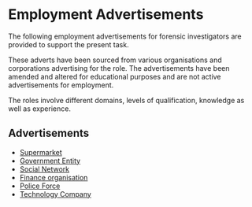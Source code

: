 # Employment Advertisements

The following employment advertisements for forensic investigators are provided to support the present task.

These adverts have been sourced from various organisations and corporations advertising for the role. The advertisements have been amended and altered for educational purposes and are not active advertisements for employment.

The roles involve different domains, levels of qualification, knowledge as well as experience.

## Advertisements
* [Supermarket](/resources/jobAdvert1.html)
* [Government Entity](/resources/jobAdvert2.html)
* [Social Network](/resources/jobAdvert3.html)
* [Finance organisation](/resources/jobAdvert4.html)
* [Police Force](resources/jobAdvert5.html)
* [Technology Company](/resources/jobAdvert6.html)
